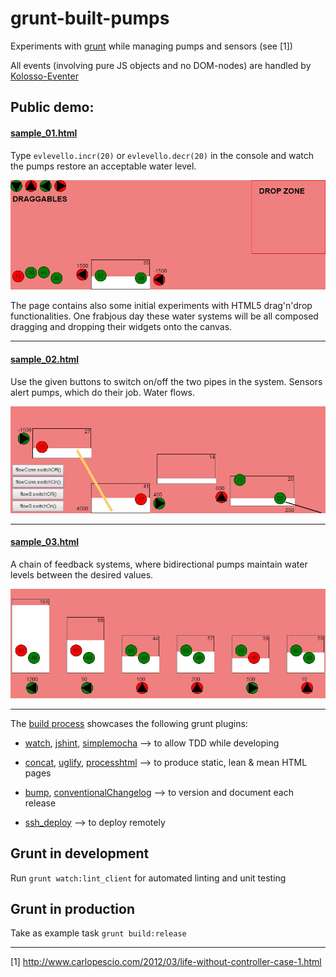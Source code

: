 # grunt-built-pumps
Experiments with [grunt](http://gruntjs.com/) while managing pumps and sensors (see [1])

All events (involving pure JS objects and no DOM-nodes) are handled by [Kolosso-Eventer](https://github.com/Muzietto/kolosso-eventer)


## Public demo:

#### [sample_01.html](https://muzietto.github.io/grunt-built-pumps/public/html/sample_01.html)
Type `evlevello.incr(20)` or `evlevello.decr(20)` in the console and watch the pumps restore an acceptable water level.

![sample_01](/doc/img/sample_01.jpg)

The page contains also some initial experiments with HTML5 drag'n'drop functionalities. One frabjous day these water systems 
will be all composed dragging and dropping their widgets onto the canvas.

***

#### [sample_02.html](http://rawgit.com/Muzietto/grunt-built-pumps/master/public/html/sample_02.html)
Use the given buttons to switch on/off the two pipes in the system. Sensors alert pumps, which do their job. Water flows.

![sample_02](/doc/img/sample_02.jpg)

***

#### [sample_03.html](http://rawgit.com/Muzietto/grunt-built-pumps/master/public/html/sample_03.html)
A chain of feedback systems, where bidirectional pumps maintain water levels between the desired values.

![sample_03](/doc/img/sample_03.jpg)

***

The [build process](Gruntfile.js) showcases the following grunt plugins:

- [watch](https://github.com/gruntjs/grunt-contrib-watch), [jshint](https://github.com/gruntjs/grunt-contrib-jshint), [simplemocha](https://github.com/yaymukund/grunt-simple-mocha) --> to allow TDD while developing

- [concat](https://github.com/gruntjs/grunt-contrib-concat), [uglify](https://github.com/gruntjs/grunt-contrib-uglify), [processhtml](https://github.com/dciccale/grunt-processhtml) --> to produce static, lean & mean HTML pages

- [bump](https://github.com/gruntjs/grunt-contrib-bump), [conventionalChangelog](https://github.com/ajoslin/conventional-changelog) --> to version and document each release

- [ssh_deploy](https://github.com/dasuchin/grunt-ssh-deploy/) --> to deploy remotely

## Grunt in development
Run `grunt watch:lint_client` for automated linting and unit testing

## Grunt in production
Take as example task `grunt build:release`

----------
[1] http://www.carlopescio.com/2012/03/life-without-controller-case-1.html
